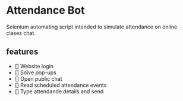 # Attendance Bot

Selenium automating script intended to simulate attendance on online clases chat.

## features
- [] Website login
- [] Solve pop-ups
- [] Open public chat
- [] Read scheduled attendance events
- [] Type attendande details and send
